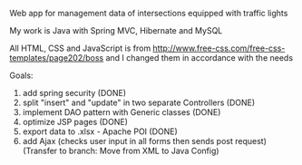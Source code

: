 Web app for management data of intersections equipped with traffic lights

My work is Java with Spring MVC, Hibernate and MySQL

All HTML, CSS and JavaScript is from http://www.free-css.com/free-css-templates/page202/boss and I changed them in accordance with the needs

Goals:

1. add spring security (DONE)
2. split "insert" and "update" in two separate Controllers (DONE)
4. implement DAO pattern with Generic classes (DONE)
5. optimize JSP pages (DONE)
6. export data to .xlsx - Apache POI (DONE)
7. add Ajax (checks user input in all forms then sends post request) (Transfer to branch: Move from XML to Java Config)
